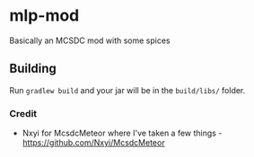 # mlp-mod
Basically an MCSDC mod with some spices

## Building
Run `gradlew build` and your jar will be in the `build/libs/` folder.

### Credit
- Nxyi for McsdcMeteor where I've taken a few things - https://github.com/Nxyi/McsdcMeteor
